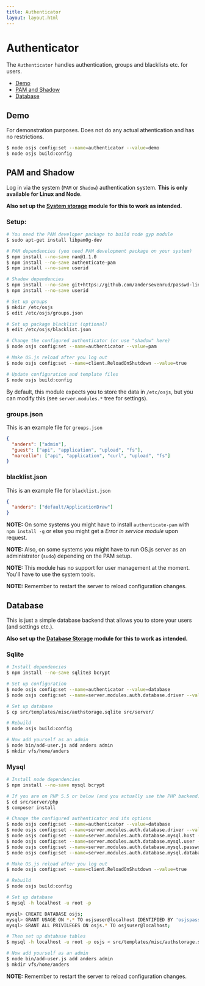 ```yaml
---
title: Authenticator
layout: layout.html
---
```


# Authenticator

The `Authenticator` handles authentication, groups and blacklists etc. for users.

* [Demo](#demo)
* [PAM and Shadow](#pam-and-shadow)
* [Database](#database)

## Demo

For demonstration purposes. Does not do any actual athentication and has no restrictions.

```bash
$ node osjs config:set --name=authenticator --value=demo
$ node osjs build:config
```

## PAM and Shadow

Log in via the system (`PAM` or `Shadow`) authentication system. **This is only available for Linux and Node**.

**Also set up the [System storage](/manual/storage/modules/#system) module for this to work as intended.**

### Setup:

```bash
# You need the PAM developer package to build node gyp module
$ sudo apt-get install libpam0g-dev

# PAM dependencies (you need PAM development package on your system)
$ npm install --no-save nan@1.1.0
$ npm install --no-save authenticate-pam
$ npm install --no-save userid

# Shadow dependencies
$ npm install --no-save git+https://github.com/andersevenrud/passwd-linux
$ npm install --no-save userid

# Set up groups
$ mkdir /etc/osjs
$ edit /etc/osjs/groups.json

# Set up package blacklist (optional)
$ edit /etc/osjs/blacklist.json

# Change the configured authenticator (or use "shadow" here)
$ node osjs config:set --name=authenticator --value=pam

# Make OS.js reload after you log out
$ node osjs config:set --name=client.ReloadOnShutdown --value=true

# Update configuration and template files
$ node osjs build:config
```

By default, this module expects you to store the data in `/etc/osjs`, but you can modify this (see `server.modules.*` tree for settings).

### groups.json

This is an example file for `groups.json`

```json
{
  "anders": ["admin"],
  "guest": ["api", "application", "upload", "fs"],
  "marcello": ["api", "application", "curl", "upload", "fs"]
}
```

### blacklist.json

This is an example file for `blacklist.json`

```json
{
  "anders": ["default/ApplicationDraw"]
}
```

**NOTE:** On some systems you might have to install `authenticate-pam` with `npm install -g` or else you might get a *Error in service module* upon request.

**NOTE:** Also, on some systems you might have to run OS.js server as an administrator (`sudo`) depending on the PAM setup.

**NOTE:** This module has no support for user management at the moment. You'll have to use the system tools.

**NOTE:** Remember to restart the server to reload configuration changes.

## Database

This is just a simple database backend that allows you to store your users (and settings etc.).

**Also set up the [Database Storage](/modules/storage/#database) module for this to work as intended.**

### Sqlite

```bash
# Install dependencies
$ npm install --no-save sqlite3 bcrypt

# Set up configuration
$ node osjs config:set --name=authenticator --value=database
$ node osjs config:set --name=server.modules.auth.database.driver --value=sqlite

# Set up database
$ cp src/templates/misc/authstorage.sqlite src/server/

# Rebuild
$ node osjs build:config

# Now add yourself as an admin
$ node bin/add-user.js add anders admin
$ mkdir vfs/home/anders
```

### Mysql

```bash
# Install node dependencies
$ npm install --no-save mysql bcrypt

# If you are on PHP 5.5 or below (and you actually use the PHP backend):
$ cd src/server/php
$ composer install

# Change the configured authenticator and its options
$ node osjs config:set --name=authenticator --value=database
$ node osjs config:set --name=server.modules.auth.database.driver --value=mysql
$ node osjs config:set --name=server.modules.auth.database.mysql.host --value=localhost
$ node osjs config:set --name=server.modules.auth.database.mysql.user --value=osjsuser
$ node osjs config:set --name=server.modules.auth.database.mysql.password --value=osjspassword
$ node osjs config:set --name=server.modules.auth.database.mysql.database --value=osjs

# Make OS.js reload after you log out
$ node osjs config:set --name=client.ReloadOnShutdown --value=true

# Rebuild
$ node osjs build:config

# Set up database
$ mysql -h localhost -u root -p

mysql> CREATE DATABASE osjs;
mysql> GRANT USAGE ON *.* TO osjsuser@localhost IDENTIFIED BY 'osjspassword';
mysql> GRANT ALL PRIVILEGES ON osjs.* TO osjsuser@localhost;

# Then set up database tables
$ mysql -h localhost -u root -p osjs < src/templates/misc/authstorage.sql

# Now add yourself as an admin
$ node bin/add-user.js add anders admin
$ mkdir vfs/home/anders
```

**NOTE:** Remember to restart the server to reload configuration changes.
